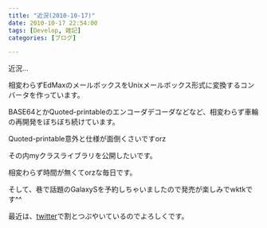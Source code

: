 ```yaml
---
title: "近況(2010-10-17)"
date: 2010-10-17 22:54:00
tags: [Develop, 雑記]
categories: [ブログ]

---
```


近況...

相変わらずEdMaxのメールボックスをUnixメールボックス形式に変換するコンバータを作っています。

BASE64とかQuoted-printableのエンコーダデコーダなどなど、相変わらず車輪の再開発をぼちぼち続けています。

Quoted-printable意外と仕様が面倒くさいですorz

その内myクラスライブラリを公開したいです。

相変わらず時間が無くてorzな毎日です。

そして、巷で話題のGalaxySを予約しちゃいましたので発売が楽しみでwktkです^^

最近は、[twitter][1]で割とつぶやいているのでよろしくです。

 [1]: http://twitter.com/sharkpp
